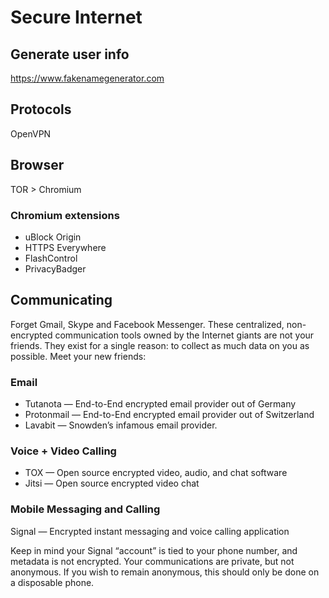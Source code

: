 # Secure Internet

## Generate user info

https://www.fakenamegenerator.com

## Protocols

OpenVPN

## Browser

TOR > Chromium

### Chromium extensions

- uBlock Origin
- HTTPS Everywhere
- FlashControl
- PrivacyBadger

## Communicating

Forget Gmail, Skype and Facebook Messenger. These centralized, non-encrypted communication tools owned by the Internet giants are not your friends. They exist for a single reason: to collect as much data on you as possible. Meet your new friends:

### Email

- Tutanota — End-to-End encrypted email provider out of Germany
- Protonmail — End-to-End encrypted email provider out of Switzerland
- Lavabit — Snowden’s infamous email provider.

### Voice + Video Calling

- TOX — Open source encrypted video, audio, and chat software
- Jitsi — Open source encrypted video chat

### Mobile Messaging and Calling

Signal — Encrypted instant messaging and voice calling application

Keep in mind your Signal “account” is tied to your phone number, and metadata is not encrypted. Your communications are private, but not anonymous. If you wish to remain anonymous, this should only be done on a disposable phone.
